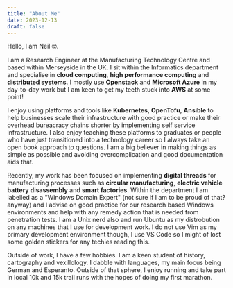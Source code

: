 ```yaml
---
title: "About Me"
date: 2023-12-13
draft: false
---
```


Hello, I am Neil 🤓.

 I am a Research Engineer at the Manufacturing Technology Centre and based within Merseyside in the UK. I sit within the Informatics department and specialise in **cloud computing**, **high performance computing** and **distributed systems**. I mostly use **Openstack** and **Microsoft Azure** in my day-to-day work but I am keen to get my teeth stuck into **AWS** at some point!

I enjoy using platforms and tools like **Kubernetes**, **OpenTofu**, **Ansible** to help businesses scale their infrastructure with good practice or make their overhead bureacracy chains shorter by implementing self service infrastructure. I also enjoy teaching these platforms to graduates or people who have just transitioned into a technology career so I always take an open book approach to questions. I am a big believer in making things as simple as possible and avoiding overcomplication and good documentation aids that.

Recently, my work has been focused on implementing **digital threads** for manufacturing processes such as **circular manufacturing**, **electric vehicle battery disassembly** and **smart factories**. Within the department I am labelled as a "Windows Domain Expert" (not sure if I am to be proud of that? anyway) and I advise on good practice for our research based Windows environments and help with any remedy action that is needed from penetration tests. I am a Unix nerd also and run Ubuntu as my distrobution on any machines that I use for development work. I do not use Vim as my primary development environment though, I use VS Code so I might of lost some golden stickers for any techies reading this.

Outside of work, I have a few hobbies. I am a keen student of history, cartography and vexillology. I dabble with languages, my main focus being German and Esperanto. Outside of that sphere, I enjoy running and take part in local 10k and 15k trail runs with the hopes of doing my first marathon.   
